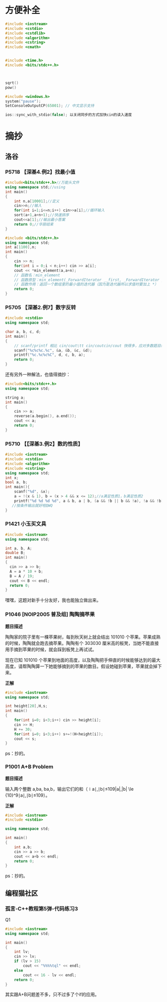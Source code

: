 # 方便补全
```cpp
#include <iostream>
#include <cstdio>
#include <cstdlib>
#include <algorithm>
#include <cstring>
#include <cmath>


#include <time.h>
#include <bits/stdc++.h>



sqrt()
pow()

#include <windows.h>
system("pause");
SetConsoleOutputCP(65001); // 中文显示支持

ios::sync_with_stdio(false); 以关闭同步的方式加快cin的读入速度
```

# 摘抄

## 洛谷

### P5718 【深基4.例2】找最小值

```cpp
#include<bits/stdc++.h>//万能头文件
using namespace std;//using
int main()
{
    int n,a[10001];//定义
    cin>>n;//输入
    for(int i=1;i<=n;i++) cin>>a[i];//循环输入
    sort(a+1,a+n+1);//快速排序
    cout<<a[1];//输出最小答案
    return 0;//华丽结束
}
```

```cpp
#include <bits/stdc++.h>
using namespace std;
int a[1100],n;
int main()
{
    cin >> n;
    for(int i = 0;i < n;i++) cin >> a[i];
    cout << *min_element(a,a+n);
    // 函数名：min_element
    // 函数原型：min_element(_ForwardIterator __first, _ForwardIterator __last)
    // 函数作用：返回一个数组里的最小值的迭代器（因为是迭代器所以求值时要加上 *）
    return 0;
}
```



### P5705 【深基2.例7】数字反转

```cpp
#include <cstdio>
using namespace std;

char a, b, c, d;
int main()
{
    // scanf/printf 相比 cin/cout\tt cin/coutcin/cout 快得多，应对多数题目绰绰有余。
    scanf("%c%c%c.%c", &a, &b, &c, &d);
    printf("%c.%c%c%C", d, c, b, a);
    return 0;
}
```

还有另外一种解法，也值得摘抄：

```cpp
#include<bits/stdc++.h>
using namespace std;

string a;
int main()
{
    cin >> a;
    reverse(a.begin(), a.end());
    cout << a;
    return 0;
}
```



### P5710 【【深基3.例2】数的性质】

```cpp
#include <iostream>
#include <cstdio>
#include <algorithm>
#include <cstring>
using namespace std;
int x;
bool a, b;
int main(){
    scanf("%d", &x);
    a = !(x & 1), b = (x > 4 && x <= 12);//a满足性质1，b满足性质2
    printf("%d %d %d %d", a & b, a | b, (a && !b || b && !a), !a && !b);
   //按条件输出就好啦QWQ
}
```


### P1421 小玉买文具

```cpp
#include <iostream>
using namespace std;

int a, b, A;
double B;
int main()
{ 
  cin >> a >> b;
  A = a * 10 + b;
  B = A / 19;
  cout << B << endl; 
  return 0;
}
```
嘿嘿，这题对新手十分友好，我也能独立做出来。


### P1046 [NOIP2005 普及组] 陶陶摘苹果

**题目描述**

陶陶家的院子里有一棵苹果树，每到秋天树上就会结出 101010 个苹果。苹果成熟的时候，陶陶就会跑去摘苹果。陶陶有个 303030 厘米高的板凳，当她不能直接用手摘到苹果的时候，就会踩到板凳上再试试。

现在已知 101010 个苹果到地面的高度，以及陶陶把手伸直的时候能够达到的最大高度，请帮陶陶算一下她能够摘到的苹果的数目。假设她碰到苹果，苹果就会掉下来。

**正解**

```cpp
#include <iostream>
using namespace std;

int height[20],H,s;
int main()
{
    for(int i=0; i<3;i++) cin >> height[i];
    cin >> H;
    H += 30;
    for(int i=0; i<3;i++) s+=!(H<height[i]);
    cout << s;
}
```
ps：抄的。


### P1001 A+B Problem

**题目描述**

输入两个整数 a,ba, ba,b，输出它们的和（∣a∣,∣b∣≤109|a|,|b| \le {10}^9∣a∣,∣b∣≤109）。

**正解**

```cpp
#include <iostream>
#include <cstdio>

using namespace std;

int main()
{
    int a,b;
    cin >> a >> b;
    cout << a+b << endl;
    return 0;
}
```
ps：抄的。

## 编程猫社区

### 孤言-C++教程第5弹-代码练习3

Q1
```cpp
#include <iostream>
using namespace std;

int main()
{
    int lv;
    cin >> lv;
    if (lv > 15)
        cout << "%%%%tql" << endl;
    else
        cout << 16 - lv << endl;
    return 0;
}
```
其实跟A+B问题差不多，只不过多了个if的应用。
